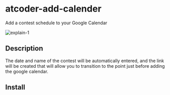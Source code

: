 atcoder-add-calender
====
Add a contest schedule to your Google Calendar

![explain-1](https://user-images.githubusercontent.com/56141035/66174037-45110a80-e68e-11e9-834f-18df9ca37c24.png)


## Description
The date and name of the contest will be automatically entered, and the link will be created that will allow you to transition to the point just before adding the google calendar.



## Install


